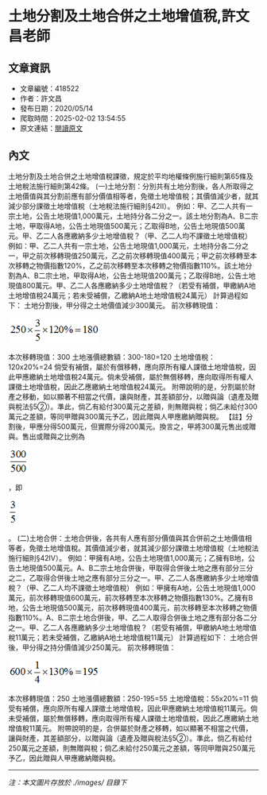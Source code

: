 # 土地分割及土地合併之土地增值稅,許文昌老師

## 文章資訊
- 文章編號：418522
- 作者：許文昌
- 發布日期：2020/05/14
- 爬取時間：2025-02-02 13:54:55
- 原文連結：[閱讀原文](https://real-estate.get.com.tw/Columns/detail.aspx?no=418522)

## 內文
土地分割及土地合併之土地增值稅課徵，規定於平均地權條例施行細則第65條及土地稅法施行細則第42條。
(一)土地分割：分別共有土地分割後，各人所取得之土地價值與其分割前應有部分價值相等者，免徵土地增值稅；其價值減少者，就其減少部分課徵土地增值稅（土地稅法施行細則§42Ⅱ）。
例如：甲、乙二人共有一宗土地，公告土地現值1,000萬元，土地持分各二分之一。該土地分割為A、B二宗土地，甲取得A地，公告土地現值500萬元；乙取得B地，公告土地現值500萬元。甲、乙二人各應繳納多少土地增值稅？（甲、乙二人均不課徵土地增值稅）
例如：甲、乙二人共有一宗土地，公告土地現值1,000萬元，土地持分各二分之一，甲之前次移轉現值250萬元，乙之前次移轉現值400萬元；甲之前次移轉至本次移轉之物價指數120%，乙之前次移轉至本次移轉之物價指數110%。該土地分割為A、B二宗土地，甲取得A地，公告土地現值200萬元；乙取得B地，公告土地現值800萬元。甲、乙二人各應繳納多少土地增值稅？（若受有補償，甲繳納A地土地增值稅24萬元；若未受補償，乙繳納A地土地增值稅24萬元）
計算過程如下：
土地分割後，甲分得之土地價值減少300萬元。
前次移轉現值：

![圖片](./images/418522_267fd59d40ef977c9209af296005fe8e.png)

本次移轉現值：300
土地漲價總數額：300-180=120
土地增值稅：120x20%=24
倘受有補償，屬於有償移轉，應向原所有權人課徵土地增值稅，因此甲應繳納土地增值稅24萬元。倘未受補償，屬於無償移轉，應向取得所有權人課徵土地增值稅，因此乙應繳納土地增值稅24萬元。
附帶說明的是，分割屬於財產之移動，如以顯著不相當之代價，讓與財產，其差額部分，以贈與論（遺產及贈與稅法§5②）。準此，倘乙有給付300萬元之差額，則無贈與稅；倘乙未給付300萬元之差額，等同甲贈與300萬元予乙，因此贈與人甲應繳納贈與稅。
【註】分割後，甲應分得500萬元，但實際分得200萬元。換言之，甲將300萬元售出或贈與。售出或贈與之比例為

![圖片](./images/418522_b21056fb1fc23b5eea175a90fb8686fb.png)

，即

![圖片](./images/418522_979465a76944ce70dd8991bfa38707f1.png)

。
(二)土地合併：土地合併後，各共有人應有部分價值與其合併前之土地價值相等者，免徵土地增值稅。其價值減少者，就其減少部分課徵土地增值稅（土地稅法施行細則§42Ⅳ）。
例如：甲擁有A地，公告土地現值1,000萬元；乙擁有B地，公告土地現值500萬元。A、B二宗土地合併後，甲取得合併後土地之應有部分三分之二，乙取得合併後土地之應有部分三分之一。甲、乙二人各應繳納多少土地增值稅？（甲、乙二人均不課徵土地增值稅）
例如：甲擁有A地，公告土地現值1,000萬元，前次移轉現值600萬元，前次移轉至本次移轉之物價指數130%。乙擁有B地，公告土地現值500萬元，前次移轉現值400萬元，前次移轉至本次移轉之物價指數110%。A、B二宗土地合併後，甲、乙二人取得合併後土地之應有部分各二分之一。甲、乙二人各應繳納多少土地增值稅？（若受有補償，甲繳納A地土地增值稅11萬元；若未受補償，乙繳納A地土地增值稅11萬元）
計算過程如下：
土地合併後，甲分得之持分價值減少250萬元。
前次移轉現值：

![圖片](./images/418522_0c0ff2ee68cdcf6bb00820070396d964.png)

本次移轉現值：250
土地漲價總數額：250-195=55
土地增值稅：55x20%=11
倘受有補償，應向原所有權人課徵土地增值稅，因此甲應繳納土地增值稅11萬元。倘未受補償，屬於無償移轉，應向取得所有權人課徵土地增值稅，因此乙應繳納土地增值稅11萬元。
附帶說明的是，合併屬於財產之移轉，如以顯著不相當之代價，讓與財產，其差額部分，以贈與論（遺產及贈與稅法§5②）。準此，倘乙有給付250萬元之差額，則無贈與稅；倘乙未給付250萬元之差額，等同甲贈與250萬元予乙，因此贈與人甲應繳納贈與稅。

---
*注：本文圖片存放於 ./images/ 目錄下*
